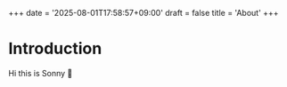 +++
date = '2025-08-01T17:58:57+09:00'
draft = false 
title = 'About'
+++

# Introduction

Hi this is Sonny :wave:
